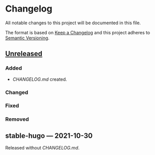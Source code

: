 # Changelog

All notable changes to this project will be documented in this file.

The format is based on [Keep a Changelog](http://keepachangelog.com)
and this project adheres to [Semantic Versioning](http://semver.org/spec/v2.0.0.html).


## [Unreleased]
### Added
- _CHANGELOG.md_ created.
### Changed
### Fixed
### Removed

## stable-hugo — 2021-10-30
Released without _CHANGELOG.md_.


[Unreleased]: https://github.com/hugoduncan/makejack/compare/stable-hugo...HEAD
